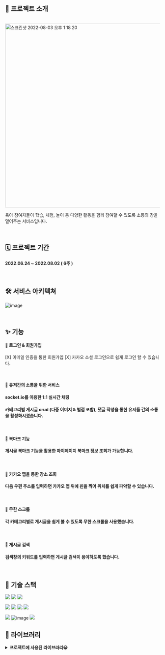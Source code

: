 ## 🎈 프로젝트 소개

<br/>

<img width="597" alt="스크린샷 2022-08-03 오후 1 18 20" src="https://user-images.githubusercontent.com/103277726/182523186-8850363a-c764-49df-95c1-9065bcb4a20d.png">

<br/>

육아 참여자들이 학습, 체험, 놀이 등 다양한 활동을 함께 참여할 수 있도록 소통의 장을 열어주는 서비스입니다.

<br/>

## 🗓 프로젝트 기간
#### 2022.06.24 ~ 2022.08.02 ( 6주 )

<br/>

## 🛠 서비스 아키텍쳐
![image](https://user-images.githubusercontent.com/87432361/182505336-4b93faf5-d4a4-4625-b217-cf82f9edd109.png)

<br/>

## ✨ 기능

#### 🌱 로그인 & 회원가입
[X] 이메일 인증을 통한 회원가입
[X] 카카오 소셜 로그인으로 쉽게 로그인 할 수 있습니다. 

<br/>

#### 🌱 유저간의 소통을 위한 서비스
#### socket.io를 이용한 1:1 실시간 채팅 <br/>
#### 카테고리별 게시글 crud (다중 이미지 & 별점 포함), 댓글 작성을 통한 유저들 간의 소통을 활성화시켰습니다.

<br/>

#### 🌱 북마크 기능
#### 게시글 북마크 기능을 활용한 마이페이지 북마크 정보 조회가 가능합니다.

<br/>

#### 🌱 카카오 맵을 통한 장소 조회
#### 다음 우편 주소를 입력하면 카카오 맵 위에 핀을 찍어 위치를 쉽게 파악할 수 있습니다.

<br/>

#### 🌱 무한 스크롤
#### 각 카테고리별로 게시글을 쉽게 볼 수 있도록 무한 스크롤을 사용했습니다.

<br/>

#### 🌱 게시글 검색
#### 검색창의 키워드를 입력하면 게시글 검색이 용이하도록 했습니다.

<br/>

## 🚀 기술 스택
<img src="https://img.shields.io/badge/javascript-F7DF1E?style=for-the-badge&logo=javascript&logoColor=black">  <img src="https://img.shields.io/badge/html5-E34F26?style=for-the-badge&logo=html5&logoColor=white">   <img src="https://img.shields.io/badge/css-1572B6?style=for-the-badge&logo=css3&logoColor=white"> 

<img src="https://img.shields.io/badge/react-61DAFB?style=for-the-badge&logo=react&logoColor=white"> <img src="https://img.shields.io/badge/redux-764ABC?style=for-the-badge&logo=redux&logoColor=white">  <img src="https://img.shields.io/badge/socket.io-010101?style=for-the-badge&logo=socket.io&logoColor=white">  <img src="https://img.shields.io/badge/kakaoMap-FFCD00?style=for-the-badge&logo=Google Maps&logoColor=white">  

<img src="https://img.shields.io/badge/amazonaws-232F3E?style=for-the-badge&logo=amazonaws&logoColor=white">  ![image](https://user-images.githubusercontent.com/87432361/182510977-9bd5d8c2-49c5-4a73-affa-a2e6eae08001.png)
 <img src="https://img.shields.io/badge/github-181717?style=for-the-badge&logo=github&logoColor=white">  
 
 ## 📓 라이브러리
 
 
<details>
<summary><b> 프로젝트에 사용된 라이브러리😀 </summary>
<div markdown="1">

|  이름 | 사용 이유  | 버전  |
|---|---|---|
|  react-daum-postcode | 주소 검색  |  3.1.1  |
|  axios | 서버 & 클라이언트 데이터통신  |  0.27.2 |
|  animate.css |  애니메이션 효과 | 4.1.1  |
|  react-scroll-to-bottom | 채팅창 스크롤 자동하단  | 4.2.0  |
|  react-redux |  편리한 상태 관리 | 8.0.2 |
|  redux-thunk | 비동기 통신 미들웨어  | 2.4.1  |
|  react-toastify |  토스트 알림 기능 |  8.2.0 |
|  socket.io-client |  실시간 채팅 기능 | 4.5.1 |
| sweetalert2  |  디자인 된 알림창 | 11.4.23 |
| react-modal  | 모달창 띄우기  |  3.15.1 |
| react-datepicker  |  달력 띄우기 | 4.8.0  |
| react-infinite-scroll-component  |  무한 스크롤 구현 | 6.1.0  |
| styled-components  | 스타일 css  |  5.3.5 |
| react-router-dom  |  라우터 |  6.3.0 |
| react-icons  |  리액트 아이콘 |  4.4.0 |
|  react-device-detect | 모바일 감지 | 2.2.2  |
</div>
</details>













